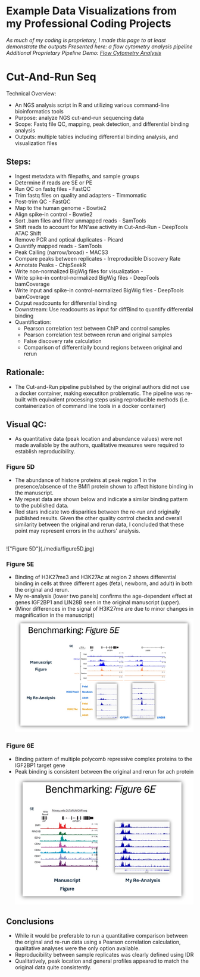 # Example Data Visualizations from my Professional Coding Projects
<i>As much of my coding is proprietary, I made this page to at least demonstrate the outputs</i>
<i>Presented here: a flow cytometry analysis pipeline</i><br>
<i>Additional Proprietary Pipeline Demo: [Flow Cytometry Analysis](https://github.com/The1stMartian/Pipeline-Examples)</i>

# Cut-And-Run Seq
Technical Overview: 
- An NGS analysis script in R and utilizing various command-line bioinformatics tools
- Purpose: analyze NGS cut-and-run sequencing data
- Scope: Fastq file QC, mapping, peak detection, and differential binding analysis
- Outputs: multiple tables including differential binding analysis, and visualization files 

## Steps:
- Ingest metadata with filepaths, and sample groups
- Determine if reads are SE or PE
- Run QC on fastq files - FastQC
- Trim fastq files on quality and adapters - Timmomatic
- Post-trim QC - FastQC
- Map to the human genome - Bowtie2
- Align spike-in control - Bowtie2
- Sort .bam files and filter unmapped reads - SamTools
- Shift reads to account for MN'ase activity in Cut-And-Run - DeepTools ATAC Shift
- Remove PCR and optical duplicates - Picard
- Quantify mapped reads - SamTools  
- Peak Calling (narrow/broad) - MACS3
- Compare peaks between replicates - Irreproducible Discovery Rate
- Annotate Peaks - ChipSeekR
- Write non-normalized BigWig files for visualization - 
- Write spike-in control-normalized BigWig files - DeepTools bamCoverage
- Write input and spike-in control-normalized BigWig files - DeepTools bamCoverage
- Output readcounts for differential binding
- Downstream: Use readcounts as input for diffBind to quantify differential binding
- Quantification:
	- Pearson correlation test between ChIP and control samples
	- Pearson correlation test between rerun and original samples 
	- False discovery rate calculation 
	- Comparison of differentially bound regions between original and rerun

## Rationale:
- The Cut-and-Run pipeline published by the original authors did not use a docker container, making executiton problematic. The pipeline was re-built with equivalent processing steps using reproducible methods (i.e. containerization of command line tools in a docker container)

## Visual QC:
- As quantitative data (peak location and abundance values) were not made available by the authors, qualitative measures were required to establish reproducibility.

### Figure 5D
- The abundance of histone proteins at peak region 1 in the presence/absence of the BMI1 protein shown to affect histone binding in the manuscript.
- My repeat data are shown below and indicate a similar binding pattern to the published data. 
- Red stars indicate two disparities between the re-run and originally published results. Given the other quality control checks and overall similarity between the original and rerun data, I concluded that these point may represent errors in the authors' analysis.
<br>
!["Figure 5D"](./media/figure5D.jpg)
<br>

### Figure 5E
- Binding of H3K27me3 and H3K27Ac at region 2 shows differential binding in cells at three different ages (fetal, newborn, and adult) in both the original and rerun.<br>
- My re-analysis (lower two panels) confirms the age-dependent effect at genes IGF2BP1 and LIN28B seen in the original manuscript (upper).
- (Minor differences in the signal of H3K27me are due to minor changes in magnification in the manuscript)
!["Figure 5E"](./media/figure5E.jpg)

### Figure 6E
- Binding pattern of multiple polycomb repressive complex proteins to the IGF2BP1 target gene
- Peak binding is consistent between the original and rerun for ach protein<br>
!["Figure 6E"](./media/figure6E.jpg)

## Conclusions
- While it would be preferable to run a quantitative comparison between the original and re-run data using a Pearson correlation calculation, qualitative analyses were the only option available.
- Reproducibility between sample replicates was clearly defined using IDR
- Qualitatively, peak location and general profiles appeared to match the original data quite consistently.